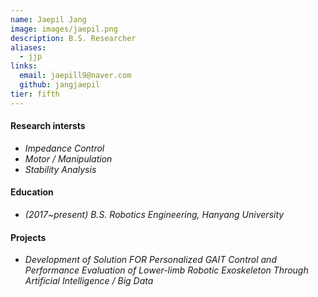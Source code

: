 ```yaml
---
name: Jaepil Jang
image: images/jaepil.png
description: B.S. Researcher
aliases:
  - jjp
links:
  email: jaepill9@naver.com
  github: jangjaepil
tier: fifth
---
```

#### **Research intersts**
- *Impedance Control* 
- *Motor / Manipulation*
- *Stability Analysis*



#### **Education**
- *(2017~present) B.S. Robotics Engineering, Hanyang University*

#### **Projects**
- *Development of Solution FOR Personalized GAIT Control and Performance Evaluation of Lower-limb Robotic Exoskeleton Through Artificial Intelligence / Big Data*
